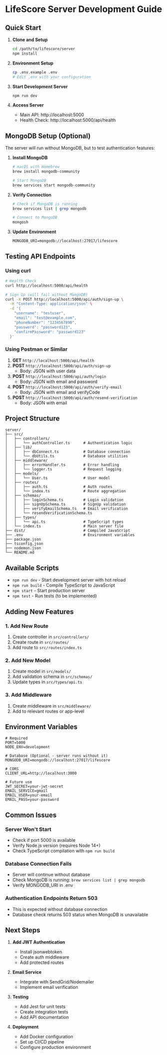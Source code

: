 # LifeScore Server Development Guide

## Quick Start

1. **Clone and Setup**

   ```bash
   cd /path/to/lifescore/server
   npm install
   ```

2. **Environment Setup**

   ```bash
   cp .env.example .env
   # Edit .env with your configuration
   ```

3. **Start Development Server**

   ```bash
   npm run dev
   ```

4. **Access Server**
   - Main API: http://localhost:5000
   - Health Check: http://localhost:5000/api/health

## MongoDB Setup (Optional)

The server will run without MongoDB, but to test authentication features:

1. **Install MongoDB**

   ```bash
   # macOS with Homebrew
   brew install mongodb-community

   # Start MongoDB
   brew services start mongodb-community
   ```

2. **Verify Connection**

   ```bash
   # Check if MongoDB is running
   brew services list | grep mongodb

   # Connect to MongoDB
   mongosh
   ```

3. **Update Environment**
   ```env
   MONGODB_URI=mongodb://localhost:27017/lifescore
   ```

## Testing API Endpoints

### Using curl

```bash
# Health Check
curl http://localhost:5000/api/health

# Sign Up (will fail without MongoDB)
curl -X POST http://localhost:5000/api/auth/sign-up \
  -H "Content-Type: application/json" \
  -d '{
    "username": "testuser",
    "email": "test@example.com",
    "phoneNumber": "1234567890",
    "password": "password123",
    "confirmPassword": "password123"
  }'
```

### Using Postman or Similar

1. **GET** `http://localhost:5000/api/health`
2. **POST** `http://localhost:5000/api/auth/sign-up`
   - Body: JSON with user data
3. **POST** `http://localhost:5000/api/auth/login`
   - Body: JSON with email and password
4. **POST** `http://localhost:5000/api/auth/verify-email`
   - Body: JSON with email and verifyCode
5. **POST** `http://localhost:5000/api/auth/resend-verification`
   - Body: JSON with email

## Project Structure

```
server/
├── src/
│   ├── controllers/
│   │   └── authController.ts      # Authentication logic
│   ├── lib/
│   │   ├── dbConnect.ts           # Database connection
│   │   └── dbUtils.ts             # Database utilities
│   ├── middleware/
│   │   ├── errorHandler.ts        # Error handling
│   │   └── logger.ts              # Request logging
│   ├── models/
│   │   └── User.ts                # User model
│   ├── routes/
│   │   ├── auth.ts                # Auth routes
│   │   └── index.ts               # Route aggregation
│   ├── schemas/
│   │   ├── loginSchema.ts         # Login validation
│   │   ├── signUpSchema.ts        # SignUp validation
│   │   ├── verifyEmailSchema.ts   # Email verification
│   │   └── resendVerificationSchema.ts
│   ├── types/
│   │   └── api.ts                 # TypeScript types
│   └── index.ts                   # Main server file
├── dist/                          # Compiled JavaScript
├── .env                           # Environment variables
├── package.json
├── tsconfig.json
├── nodemon.json
└── README.md
```

## Available Scripts

- `npm run dev` - Start development server with hot reload
- `npm run build` - Compile TypeScript to JavaScript
- `npm start` - Start production server
- `npm test` - Run tests (to be implemented)

## Adding New Features

### 1. Add New Route

1. Create controller in `src/controllers/`
2. Create route in `src/routes/`
3. Add route to `src/routes/index.ts`

### 2. Add New Model

1. Create model in `src/models/`
2. Add validation schema in `src/schemas/`
3. Update types in `src/types/api.ts`

### 3. Add Middleware

1. Create middleware in `src/middleware/`
2. Add to relevant routes or app-level

## Environment Variables

```env
# Required
PORT=5000
NODE_ENV=development

# Database (Optional - server runs without it)
MONGODB_URI=mongodb://localhost:27017/lifescore

# CORS
CLIENT_URL=http://localhost:3000

# Future use
JWT_SECRET=your-jwt-secret
EMAIL_SERVICE=gmail
EMAIL_USER=your-email
EMAIL_PASS=your-password
```

## Common Issues

### Server Won't Start

- Check if port 5000 is available
- Verify Node.js version (requires Node 14+)
- Check TypeScript compilation with `npm run build`

### Database Connection Fails

- Server will continue without database
- Check MongoDB is running: `brew services list | grep mongodb`
- Verify MONGODB_URI in .env

### Authentication Endpoints Return 503

- This is expected without database connection
- Database check returns 503 status when MongoDB is unavailable

## Next Steps

1. **Add JWT Authentication**

   - Install jsonwebtoken
   - Create auth middleware
   - Add protected routes

2. **Email Service**

   - Integrate with SendGrid/Nodemailer
   - Implement email verification

3. **Testing**

   - Add Jest for unit tests
   - Create integration tests
   - Add API documentation

4. **Deployment**
   - Add Docker configuration
   - Set up CI/CD pipeline
   - Configure production environment

